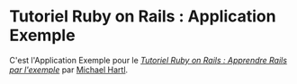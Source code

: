 # Tutoriel Ruby on Rails : Application Exemple

C'est l'Application Exemple pour le
[*Tutoriel Ruby on Rails : Apprendre Rails par l'exemple*](http://railstutorial.org/)
par [Michael Hartl](http://michaelhartl.com/).
